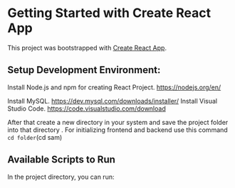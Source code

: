 # Getting Started with Create React App

This project was bootstrapped with [Create React App](https://github.com/facebook/create-react-app).
## Setup Development Environment:
Install Node.js and npm for creating React Project.
     https://nodejs.org/en/

Install MySQL.
      https://dev.mysql.com/downloads/installer/
Install Visual Studio Code.
       https://code.visualstudio.com/download

After that create a new directory in your system and save the project folder into that directory . For initializing frontend and backend use this command `cd folder`(cd sam) 
## Available Scripts to Run

In the project directory, you can run:

